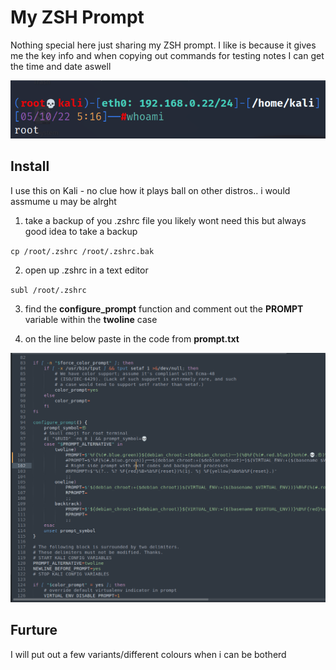 # My ZSH Prompt 

Nothing special here just sharing my ZSH prompt. I like is because it gives me the key info  and when copying out commands for testing notes I can get the time and date aswell 

![My Prompt](assets/ps1.png)

## Install 

I use this on Kali - no clue how it plays ball on other distros.. i would assmume u may be alrght 

1) take a backup of you .zshrc file  you likely wont need this but always good idea to take a backup

`cp /root/.zshrc /root/.zshrc.bak`

2) open up .zshrc in a text editor 

`subl /root/.zshrc`

3) find the **configure_prompt** function and comment out the **PROMPT** variable within the **twoline** case 

4) on the line below paste in the code from **prompt.txt**

![My Prompt](assets/replacing-prompt.png)



## Furture

I will put out a few variants/different colours when i can be botherd